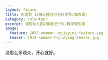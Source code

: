 ```yaml
---
layout: figure
title: 何佳荧 13级心理与行为科学系/嘉宾组/
category: volunteer
excerpt: 掌控幼儿园/健身进行时/舞伴毁灭者
image:
  feature: 2015-summer-hejiaying-feature.jpg
  teaser: 2015-summer-hejiaying-teaser.jpg
---
```


没那么多观众，开心就好。